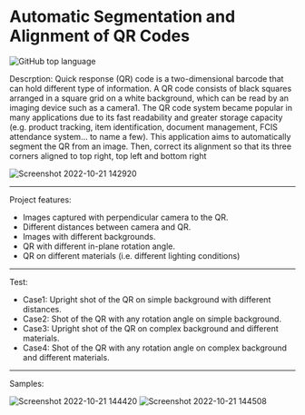 # Automatic Segmentation and Alignment of QR Codes
<img alt="GitHub top language" src="https://img.shields.io/github/languages/top/binary11110/Automatic-Segmentation-and-alignment-of-QR-Codes">

Descrption:
Quick response (QR) code is a two-dimensional barcode that can hold different type of 
information. A QR code consists of black squares arranged in a square grid on a white 
background, which can be read by an imaging device such as a camera1. The QR code system 
became popular in many applications due to its fast readability and greater storage 
capacity (e.g. product tracking, item identification, document management, FCIS attendance 
system… to name a few).
This application aims to automatically segment the QR from an image. Then, correct its 
alignment so that its three corners aligned to top right, top left and bottom right


![Screenshot 2022-10-21 142920](https://user-images.githubusercontent.com/86425586/197198211-9435bb90-b7d6-4515-8740-878652d099eb.png)

-----------------------------------------------------------

Project features:
- Images captured with perpendicular camera to the QR.
- Different distances between camera and QR.
- Images with different backgrounds.
- QR with different in-plane rotation angle.
- QR on different materials (i.e. different lighting conditions)

---------------------------

Test:
- Case1: Upright shot of the QR on simple background with different distances.
- Case2: Shot of the QR with any rotation angle on simple background.
- Case3: Upright shot of the QR on complex background and different materials.
- Case4: Shot of the QR with any rotation angle on complex background and different materials.

---------------------
Samples:

![Screenshot 2022-10-21 144420](https://user-images.githubusercontent.com/86425586/197198697-9140a2d7-1276-47ae-9f4d-ad3df01f3a45.png)
![Screenshot 2022-10-21 144508](https://user-images.githubusercontent.com/86425586/197198801-3d54f520-af90-47bf-9761-a6d9c0247d74.png)


